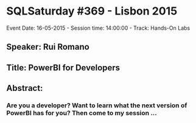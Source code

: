 # SQLSaturday #369 - Lisbon 2015
Event Date: 16-05-2015 - Session time: 14:00:00 - Track: Hands-On Labs
## Speaker: Rui Romano
## Title: PowerBI for Developers
## Abstract:
### Are you a developer? Want to learn what the next version of PowerBI has for you? Then come to my session ...
